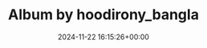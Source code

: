 ---
archive_date: 2024-11-30
code: DCrhQh1Two6
date: 2024-11-22 16:15:26+00:00
id: '3507043006212409914'
layout: post
media:
- id: '3507042997991632791'
  type: image
  url: media/DCrhQh1Two6/3507042997991632791.jpg
- id: '3507042997639274912'
  type: image
  url: media/DCrhQh1Two6/3507042997639274912.jpg
- id: '3507042997664367225'
  type: image
  url: media/DCrhQh1Two6/3507042997664367225.jpg
permalink: /p/DCrhQh1Two6/
thumbnail: media/DCrhQh1Two6/3507043006212409914.jpg
title: Album by hoodirony_bangla
---